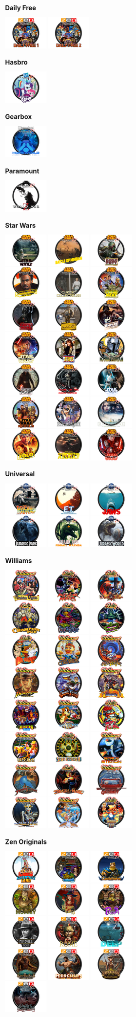 ## Daily Free
<img width="136" height="103" src="Media/Docklet%20Wheels/TblDaily1.png"> <img width="136" height="103" src="Media/Docklet%20Wheels/TblDaily2.png">

## Hasbro
<img width="136" height="103" src="Media/Docklet%20Wheels/TblMyLittlePony.png">

## Gearbox
<img width="136" height="103" src="Media/Docklet%20Wheels/TblHomeWorld.png">

## Paramount
<img width="136" height="103" src="Media/Docklet%20Wheels/TblWorldWarZ.png">

## Star Wars
<img width="136" height="103" src="Media/Docklet%20Wheels/TblSWAhchToIsland.png"> <img width="136" height="103" src="Media/Docklet%20Wheels/TblSWBattleOfMimban.png"> <img width="136" height="103" src="Media/Docklet%20Wheels/TblSWBobaFett.png"> <img width="136" height="103" src="Media/Docklet%20Wheels/TblSWCalrissianChronicles.png"> <img width="136" height="103" src="Media/Docklet%20Wheels/TblSWClassicCollectibles.png"> <img width="136" height="103" src="Media/Docklet%20Wheels/TblSWCloneWars.png"> <img width="136" height="103" src="Media/Docklet%20Wheels/TblSWDarthVader.png"> <img width="136" height="103" src="Media/Docklet%20Wheels/TblSWDroids.png"> <img width="136" height="103" src="Media/Docklet%20Wheels/TblSWEmpireStrikesBack.png"> <img width="136" height="103" src="Media/Docklet%20Wheels/TblSWForceAwakens.png"> <img width="136" height="103" src="Media/Docklet%20Wheels/TblSWHanSolo.png"> <img width="136" height="103" src="Media/Docklet%20Wheels/TblSWMandalorian.png"> <img width="136" height="103" src="Media/Docklet%20Wheels/TblSWMastersOfTheForce.png"> <img width="136" height="103" src="Media/Docklet%20Wheels/TblSWMightOfTheFirstOrder.png"> <img width="136" height="103" src="Media/Docklet%20Wheels/TblSWNewHope.png"> <img width="136" height="103" src="Media/Docklet%20Wheels/TblSWRebels.png"> <img width="136" height="103" src="Media/Docklet%20Wheels/TblSWReturnOfTheJedi.png"> <img width="136" height="103" src="Media/Docklet%20Wheels/TblSWRogueOne.png"> <img width="136" height="103" src="Media/Docklet%20Wheels/TblSWSolo.png"> <img width="136" height="103" src="Media/Docklet%20Wheels/TblSWStarfighterAssault.png"> <img width="136" height="103" src="Media/Docklet%20Wheels/TblSWTheLastJedi.png">

## Universal
<img width="136" height="103" src="Media/Docklet%20Wheels/TblBackToTheFuture.png"> <img width="136" height="103" src="Media/Docklet%20Wheels/TblET.png"> <img width="136" height="103" src="Media/Docklet%20Wheels/TblJaws.png"> <img width="136" height="103" src="Media/Docklet%20Wheels/TblJurassicParkPinball.png"> <img width="136" height="103" src="Media/Docklet%20Wheels/TblJurassicParkPinballMayhem.png"> <img width="136" height="103" src="Media/Docklet%20Wheels/TblJurassicWorld.png">

## Williams
<img width="136" height="103" src="Media/Docklet%20Wheels/TblArabianNights.png"> <img width="136" height="103" src="Media/Docklet%20Wheels/TblAttackFromMars.png"> <img width="136" height="103" src="Media/Docklet%20Wheels/TblBlackRose.png"> <img width="136" height="103" src="Media/Docklet%20Wheels/TblChampionPub.png"> <img width="136" height="103" src="Media/Docklet%20Wheels/TblCirqusVoltaire.png"> <img width="136" height="103" src="Media/Docklet%20Wheels/TblCreatureOfTheBlackLagoon.png"> <img width="136" height="103" src="Media/Docklet%20Wheels/TblDrDude.png"> <img width="136" height="103" src="Media/Docklet%20Wheels/TblFunHouse.png"> <img width="136" height="103" src="Media/Docklet%20Wheels/TblHurricane.png"> <img width="136" height="103" src="Media/Docklet%20Wheels/TblIndianaJones.png"> <img width="136" height="103" src="Media/Docklet%20Wheels/TblJunkYard.png"> <img width="136" height="103" src="Media/Docklet%20Wheels/TblMedievalMadness.png"> <img width="136" height="103" src="Media/Docklet%20Wheels/TblMonsterBash.png"> <img width="136" height="103" src="Media/Docklet%20Wheels/TblNoGoodGofers.png"> <img width="136" height="103" src="Media/Docklet%20Wheels/TblPartyZone.png"> <img width="136" height="103" src="Media/Docklet%20Wheels/TblRoadShow.png"> <img width="136" height="103" src="Media/Docklet%20Wheels/TblSafeCracker.png"> <img width="136" height="103" src="Media/Docklet%20Wheels/TblSpaceStation.png"> <img width="136" height="103" src="Media/Docklet%20Wheels/TblSwordsOfFury.png"> <img width="136" height="103" src="Media/Docklet%20Wheels/TblTheatreOfMagic.png"> <img width="136" height="103" src="Media/Docklet%20Wheels/TblTheGetAway.png"> <img width="136" height="103" src="Media/Docklet%20Wheels/TblTheMachineBrideOfPinBot.png"> <img width="136" height="103" src="Media/Docklet%20Wheels/TblWhiteWater.png"> <img width="136" height="103" src="Media/Docklet%20Wheels/TblWorldCupSoccer.png">

## Zen Originals
<img width="136" height="103" src="Media/Docklet%20Wheels/TblAdventureLand.png"> <img width="136" height="103" src="Media/Docklet%20Wheels/TblBioLab.png"> <img width="136" height="103" src="Media/Docklet%20Wheels/TblCastleStorm.png"> <img width="136" height="103" src="Media/Docklet%20Wheels/TblCurseOfTheMummy.png"> <img width="136" height="103" src="Media/Docklet%20Wheels/TblGrimTales.png"> <img width="136" height="103" src="Media/Docklet%20Wheels/TblPasha.png"> <img width="136" height="103" src="Media/Docklet%20Wheels/TblPinballNoir.png"> <img width="136" height="103" src="Media/Docklet%20Wheels/TblRome.png"> <img width="136" height="103" src="Media/Docklet%20Wheels/TblSecretsOfTheDeep.png"> <img width="136" height="103" src="Media/Docklet%20Wheels/TblSkyPirates.png"> <img width="136" height="103" src="Media/Docklet%20Wheels/TblSonOfZeus.png"> <img width="136" height="103" src="Media/Docklet%20Wheels/TblWildWest.png"> <img width="136" height="103" src="Media/Docklet%20Wheels/TblWrathOfTheElderGods.png">
